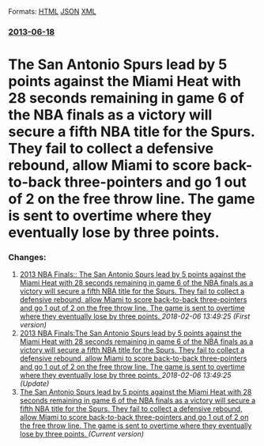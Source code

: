 
Formats: [HTML](/news/2013/06/18/the-san-antonio-spurs-lead-by-5-points-against-the-miami-heat-with-28-seconds-remaining-in-game-6-of-the-nba-finals-as-a-victory-will-secure.html)  [JSON](/news/2013/06/18/the-san-antonio-spurs-lead-by-5-points-against-the-miami-heat-with-28-seconds-remaining-in-game-6-of-the-nba-finals-as-a-victory-will-secure.json)  [XML](/news/2013/06/18/the-san-antonio-spurs-lead-by-5-points-against-the-miami-heat-with-28-seconds-remaining-in-game-6-of-the-nba-finals-as-a-victory-will-secure.xml)  

### [2013-06-18](/news/2013/06/18/index.md)

##### 
# The San Antonio Spurs lead by 5 points against the Miami Heat with 28 seconds remaining in game 6 of the NBA finals as a victory will secure a fifth NBA title for the Spurs. They fail to collect a defensive rebound, allow Miami to score back-to-back three-pointers and go 1 out of 2 on the free throw line. The game is sent to overtime where they eventually lose by three points. 




### Changes:

1. [2013 NBA Finals:: The San Antonio Spurs lead by 5 points against the Miami Heat with 28 seconds remaining in game 6 of the NBA finals as a victory will secure a fifth NBA title for the Spurs. They fail to collect a defensive rebound, allow Miami to score back-to-back three-pointers and go 1 out of 2 on the free throw line. The game is sent to overtime where they eventually lose by three points. ](/news/2013/06/18/2013-nba-finals-the-san-antonio-spurs-lead-by-5-points-against-the-miami-heat-with-28-seconds-remaining-in-game-6-of-the-nba-finals-as-a-v.md) _2018-02-06 13:49:25 (First version)_
2. [2013 NBA Finals:The San Antonio Spurs lead by 5 points against the Miami Heat with 28 seconds remaining in game 6 of the NBA finals as a victory will secure a fifth NBA title for the Spurs. They fail to collect a defensive rebound, allow Miami to score back-to-back three-pointers and go 1 out of 2 on the free throw line. The game is sent to overtime where they eventually lose by three points. ](/news/2013/06/18/2013-nba-finals-pthe-san-antonio-spurs-lead-by-5-points-against-the-miami-heat-with-28-seconds-remaining-in-game-6-of-the-nba-finals-as-a-vi.md) _2018-02-06 13:49:25 (Update)_
2. [The San Antonio Spurs lead by 5 points against the Miami Heat with 28 seconds remaining in game 6 of the NBA finals as a victory will secure a fifth NBA title for the Spurs. They fail to collect a defensive rebound, allow Miami to score back-to-back three-pointers and go 1 out of 2 on the free throw line. The game is sent to overtime where they eventually lose by three points. ](/news/2013/06/18/the-san-antonio-spurs-lead-by-5-points-against-the-miami-heat-with-28-seconds-remaining-in-game-6-of-the-nba-finals-as-a-victory-will-secure.md) _(Current version)_

